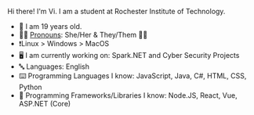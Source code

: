 <!--

**VioletSnow08/VioletSnow08** is a ✨ _special_ ✨ repository because its `README.md` (this file) appears on your GitHub profile.

Here are some ideas to get you started:

- 🔭 I’m currently working on ...
- 🌱 I’m currently learning ...
- 👯 I’m looking to collaborate on ...
- 🤔 I’m looking for help with ...
- 💬 Ask me about ...
- 📫 How to reach me: ...
- 😄 Pronouns: ...
- ⚡ Fun fact: ...
-->


Hi there! I'm Vi. I am a student at Rochester Institute of Technology.

- 🐧 I am 19 years old.
- :rainbow_flag: [Pronouns](https://en.pronouns.page/@VioletSnow): She/Her & They/Them :transgender_flag:
- ❗Linux > Windows > MacOS
- 🖥️ I am currently working on: Spark.NET and Cyber Security Projects
- 🔤 Languages: English
- ⌨️ Programming Languages I know: JavaScript, Java, C#, HTML, CSS, Python
- 🔢 Programming Frameworks/Libraries I know: Node.JS, React, Vue, ASP.NET (Core)
